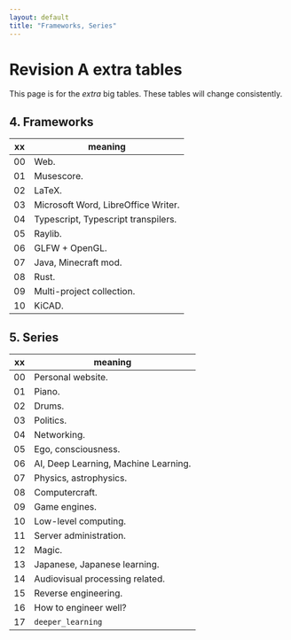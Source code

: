 ```yaml
---
layout: default
title: "Frameworks, Series"
---
```


# Revision A extra tables
This page is for the *extra* big tables. These tables will change consistently.

## 4. Frameworks

|  xx  | meaning                                                               |
| ---- | --------------------------------------------------------------------- |
|  00  | Web.                                                                  |
|  01  | Musescore.                                                            |
|  02  | LaTeX.                                                                |
|  03  | Microsoft Word, LibreOffice Writer.                                   |
|  04  | Typescript, Typescript transpilers.                                   |
|  05  | Raylib.                                                               |
|  06  | GLFW + OpenGL.                                                        |
|  07  | Java, Minecraft mod.                                                  |
|  08  | Rust.                                                                 |
|  09  | Multi-project collection.                                             |
|  10  | KiCAD.                                                                |

## 5. Series

|  xx  | meaning                                                               |
| ---- | --------------------------------------------------------------------- |
|  00  | Personal website.                                                     |
|  01  | Piano.                                                                |
|  02  | Drums.                                                                |
|  03  | Politics.                                                             |
|  04  | Networking.                                                           |
|  05  | Ego, consciousness.                                                   |
|  06  | AI, Deep Learning, Machine Learning.                                  |
|  07  | Physics, astrophysics.                                                |
|  08  | Computercraft.                                                        |
|  09  | Game engines.                                                         |
|  10  | Low-level computing.                                                  |
|  11  | Server administration.                                                |
|  12  | Magic.                                                                |
|  13  | Japanese, Japanese learning.                                          |
|  14  | Audiovisual processing related.                                       |
|  15  | Reverse engineering.                                                  |
|  16  | How to engineer well?                                                 |
|  17  | `deeper_learning`                                                     |

